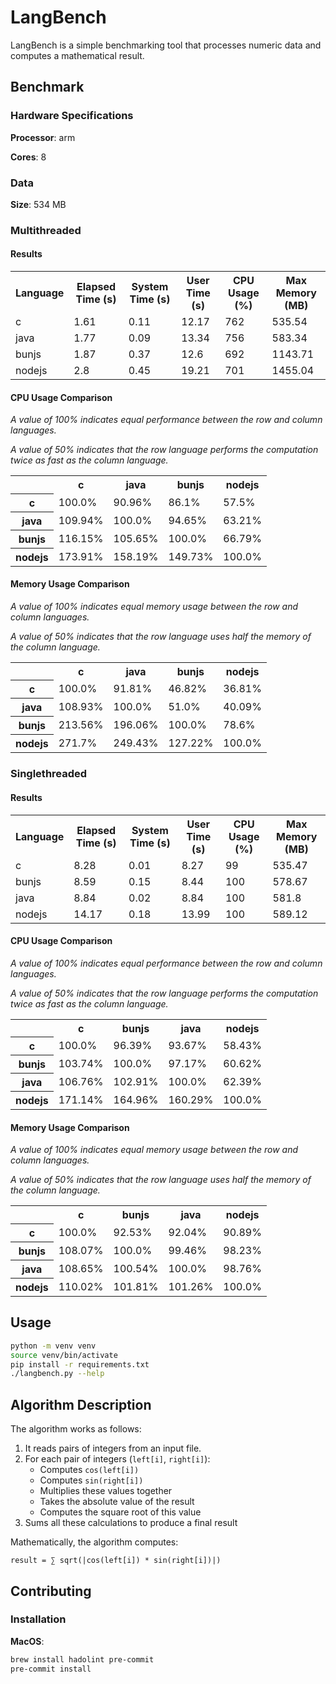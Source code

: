 # LangBench

LangBench is a simple benchmarking tool that processes numeric data and computes a mathematical result.

## Benchmark

### Hardware Specifications

**Processor**: arm

**Cores**: 8

### Data

**Size**: 534 MB

### Multithreaded

#### Results

<table><tr><th>Language</th><th>Elapsed Time (s)</th><th>System Time (s)</th><th>User Time (s)</th><th>CPU Usage (%)</th><th>Max Memory (MB)</th></tr><tr><td>c</td><td>1.61</td><td>0.11</td><td>12.17</td><td>762</td><td>535.54</td></tr><tr><td>java</td><td>1.77</td><td>0.09</td><td>13.34</td><td>756</td><td>583.34</td></tr><tr><td>bunjs</td><td>1.87</td><td>0.37</td><td>12.6</td><td>692</td><td>1143.71</td></tr><tr><td>nodejs</td><td>2.8</td><td>0.45</td><td>19.21</td><td>701</td><td>1455.04</td></tr></table>

#### CPU Usage Comparison

*A value of 100% indicates equal performance between the row and column languages.*

*A value of 50% indicates that the row language performs the computation twice as fast as the column language.*

<table><tr><th></th><th>c</th><th>java</th><th>bunjs</th><th>nodejs</th></tr><tr><th>c</th><td>100.0%</td><td>90.96%</td><td>86.1%</td><td>57.5%</td></tr><tr><th>java</th><td>109.94%</td><td>100.0%</td><td>94.65%</td><td>63.21%</td></tr><tr><th>bunjs</th><td>116.15%</td><td>105.65%</td><td>100.0%</td><td>66.79%</td></tr><tr><th>nodejs</th><td>173.91%</td><td>158.19%</td><td>149.73%</td><td>100.0%</td></tr></table>

#### Memory Usage Comparison

*A value of 100% indicates equal memory usage between the row and column languages.*

*A value of 50% indicates that the row language uses half the memory of the column language.*

<table><tr><th></th><th>c</th><th>java</th><th>bunjs</th><th>nodejs</th></tr><tr><th>c</th><td>100.0%</td><td>91.81%</td><td>46.82%</td><td>36.81%</td></tr><tr><th>java</th><td>108.93%</td><td>100.0%</td><td>51.0%</td><td>40.09%</td></tr><tr><th>bunjs</th><td>213.56%</td><td>196.06%</td><td>100.0%</td><td>78.6%</td></tr><tr><th>nodejs</th><td>271.7%</td><td>249.43%</td><td>127.22%</td><td>100.0%</td></tr></table>

### Singlethreaded

#### Results

<table><tr><th>Language</th><th>Elapsed Time (s)</th><th>System Time (s)</th><th>User Time (s)</th><th>CPU Usage (%)</th><th>Max Memory (MB)</th></tr><tr><td>c</td><td>8.28</td><td>0.01</td><td>8.27</td><td>99</td><td>535.47</td></tr><tr><td>bunjs</td><td>8.59</td><td>0.15</td><td>8.44</td><td>100</td><td>578.67</td></tr><tr><td>java</td><td>8.84</td><td>0.02</td><td>8.84</td><td>100</td><td>581.8</td></tr><tr><td>nodejs</td><td>14.17</td><td>0.18</td><td>13.99</td><td>100</td><td>589.12</td></tr></table>

#### CPU Usage Comparison

*A value of 100% indicates equal performance between the row and column languages.*

*A value of 50% indicates that the row language performs the computation twice as fast as the column language.*

<table><tr><th></th><th>c</th><th>bunjs</th><th>java</th><th>nodejs</th></tr><tr><th>c</th><td>100.0%</td><td>96.39%</td><td>93.67%</td><td>58.43%</td></tr><tr><th>bunjs</th><td>103.74%</td><td>100.0%</td><td>97.17%</td><td>60.62%</td></tr><tr><th>java</th><td>106.76%</td><td>102.91%</td><td>100.0%</td><td>62.39%</td></tr><tr><th>nodejs</th><td>171.14%</td><td>164.96%</td><td>160.29%</td><td>100.0%</td></tr></table>

#### Memory Usage Comparison

*A value of 100% indicates equal memory usage between the row and column languages.*

*A value of 50% indicates that the row language uses half the memory of the column language.*

<table><tr><th></th><th>c</th><th>bunjs</th><th>java</th><th>nodejs</th></tr><tr><th>c</th><td>100.0%</td><td>92.53%</td><td>92.04%</td><td>90.89%</td></tr><tr><th>bunjs</th><td>108.07%</td><td>100.0%</td><td>99.46%</td><td>98.23%</td></tr><tr><th>java</th><td>108.65%</td><td>100.54%</td><td>100.0%</td><td>98.76%</td></tr><tr><th>nodejs</th><td>110.02%</td><td>101.81%</td><td>101.26%</td><td>100.0%</td></tr></table>

## Usage

```bash
python -m venv venv
source venv/bin/activate
pip install -r requirements.txt
./langbench.py --help
```

## Algorithm Description

The algorithm works as follows:

1. It reads pairs of integers from an input file.
2. For each pair of integers (`left[i]`, `right[i]`):
   - Computes `cos(left[i])`
   - Computes `sin(right[i])`
   - Multiplies these values together
   - Takes the absolute value of the result
   - Computes the square root of this value
3. Sums all these calculations to produce a final result

Mathematically, the algorithm computes:

```
result = ∑ sqrt(|cos(left[i]) * sin(right[i])|)
```

## Contributing

### Installation

**MacOS**:

```bash
brew install hadolint pre-commit
pre-commit install
```
